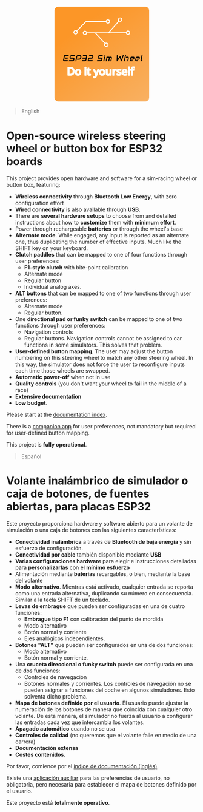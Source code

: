 <p align="center">
    <img width="250" src="./logo/ESP32SimWheel_logo_400x400.png" alt="Project logo"/>
</p>

> English

# Open-source wireless steering wheel or button box for ESP32 boards

This project provides open hardware and software for a sim-racing wheel or button box, featuring:

- **Wireless connectivity** through **Bluetooth Low Energy**, with zero configuration effort
- **Wired connectivity** is also available through **USB**.
- There are **several hardware setups** to choose from and detailed instructions about how to **customize** them with **minimum effort**.
- Power through rechargeable **batteries** or through the wheel's base
- **Alternate mode**. While engaged, any input is reported as an alternate one, thus duplicating the number of effective inputs. Much like the SHIFT key on your keyboard.
- **Clutch paddles** that can be mapped to one of four functions through user preferences:
  - **F1-style clutch** with bite-point calibration
  - Alternate mode
  - Regular button
  - Individual analog axes.
- **ALT buttons** that can be mapped to one of two functions through user preferences:
  - Alternate mode
  - Regular button.
- One **directional pad or funky switch** can be mapped to one of two functions through user preferences:
  - Navigation controls
  - Regular buttons. Navigation controls cannot be assigned to car functions in some simulators. This solves that problem.
- **User-defined button mapping**. The user may adjust the button numbering on this steering wheel to match any other steering wheel. In this way, the simulator does not force the user to reconfigure inputs each time those wheels are swapped.
- **Automatic power-off** when not in use
- **Quality controls** (you don't want your wheel to fail in the middle of a race)
- **Extensive documentation**
- **Low budget**.

Please start at the [documentation index](./doc/Index_en.md).

There is a [companion app](https://github.com/afpineda/SimWheelESP32Config) for user preferences, not mandatory but required for user-defined button mapping.

This project is **fully operational**.

> Español

# Volante inalámbrico de simulador o caja de botones, de fuentes abiertas, para placas ESP32

Este proyecto proporciona hardware y software abierto para un volante de simulación o una caja de botones con las siguientes características:

- **Conectividad inalámbrica** a través de **Bluetooth de baja energía** y sin esfuerzo de configuración.
- **Conectividad por cable** también disponible mediante **USB**
- **Varias configuraciones hardware** para elegir e instrucciones detalladas para **personalizarlas** con el **mínimo esfuerzo**
- Alimentación mediante **baterías** recargables, o bien, mediante la base del volante
- **Modo alternativo**. Mientras está activado, cualquier entrada se reporta como una entrada alternativa, duplicando su número en consecuencia. Similar a la tecla SHIFT de un teclado.
- **Levas de embrague** que pueden ser configuradas en una de cuatro funciones:
  - **Embrague tipo F1** con calibración del punto de mordida
  - Modo alternativo
  - Botón normal y corriente
  - Ejes analógicos independientes.
- **Botones "ALT"** que pueden ser configurados en una de dos funciones:
  - Modo alternativo
  - Botón normal y corriente.
- Una **cruceta direccional o funky switch** puede ser configurada en una de dos funciones:
  - Controles de navegación
  - Botones normales y corrientes. Los controles de navegación no se pueden asignar a funciones del coche en algunos simuladores. Esto solventa dicho problema.
- **Mapa de botones definido por el usuario**. El usuario puede ajustar la numeración de los botones de manera que coincida con cualquier otro volante. De esta manera, el simulador no fuerza al usuario a configurar las entradas cada vez que intercambia los volantes.
- **Apagado automático** cuando no se usa
- **Controles de calidad** (no queremos que el volante falle en medio de una carrera)
- **Documentación extensa**
- **Costes contenidos**.

Por favor, comience por el [índice de documentación (inglés)](./doc/Index_en.md).

Existe una [aplicación auxiliar](https://github.com/afpineda/SimWheelESP32Config) para las preferencias de usuario, no obligatoria,
pero necesaria para establecer el mapa de botones definido por el usuario.

Este proyecto está **totalmente operativo**.
